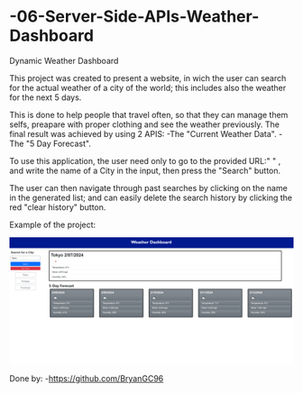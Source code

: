 # -06-Server-Side-APIs-Weather-Dashboard
Dynamic Weather Dashboard

This project was created to present a website, in wich the user can search for the actual weather of a city of the world;
this includes also the weather for the next 5 days.

This is done to help people that travel often, so that they can manage them selfs, preapare with proper clothing and see the weather previously.
The final result was achieved by using 2 APIS:
    -The "Current Weather Data".
    -The "5 Day Forecast".

To use this application, the user need only to go to the provided URL:" " , 
and write the name of a City in the input, then press the "Search" button.

The user can then navigate through past searches by clicking on the name in the generated list; and can easily delete the search history by clicking the red "clear history" button.


Example of the project: 

![Example image of the project running](./Assets/423105828_383433667642112_1294296953260700066_n.png)


Done by:
-https://github.com/BryanGC96 